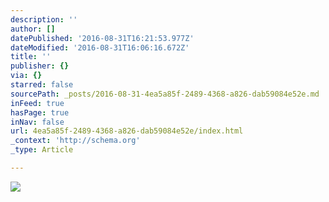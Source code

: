```yaml
---
description: ''
author: []
datePublished: '2016-08-31T16:21:53.977Z'
dateModified: '2016-08-31T16:06:16.672Z'
title: ''
publisher: {}
via: {}
starred: false
sourcePath: _posts/2016-08-31-4ea5a85f-2489-4368-a826-dab59084e52e.md
inFeed: true
hasPage: true
inNav: false
url: 4ea5a85f-2489-4368-a826-dab59084e52e/index.html
_context: 'http://schema.org'
_type: Article

---
```

![](https://the-grid-user-content.s3-us-west-2.amazonaws.com/38045b20-c122-4ca1-ab4f-7d8f1592db16.jpg)